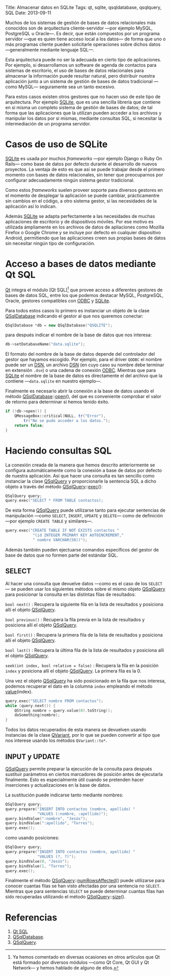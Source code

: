 Title: Almacenar datos en SQLite
Tags: qt, sqlite, qsqldatabase, qsqlquery, SQL
Date: 2013-09-11

Muchos de los sistemas de gestión de bases de datos relacionales más conocidos
son de arquitectura cliente-servidor —por ejemplo MySQL, PostgreSQL u Oracle—.
Es decir, que están compuestos por un programa servidor —que es quien tiene
acceso local a los datos— de forma que uno o más programas cliente pueden
solicitarle operaciones sobre dichos datos —generalmente mediante lenguaje SQL—.

Esta arquitectura puede no ser la adecuada en cierto tipo de aplicaciones. Por
ejemplo, si desarrollamos un software de agenda de contactos para sistemas de
escritorio, el uso de bases de datos relacionales para almacenar la información
puede resultar natural, pero distribuir nuestra aplicación junto a un sistema de
gestión de bases de datos tradicional —como MySQL— seguramente sea un tanto
excesivo.

Para estos casos existen otros gestores que no hacen uso de este tipo de
arquitectura. Por ejemplo [SQLite], que es una sencilla librería que contiene
en si misma un completo sistema de gestión de bases de datos; de tal forma que
las aplicaciones que la utilizan pueden acceder a los archivos y manipular los
datos por si mismas, mediante consultas SQL, si necesitar la intermediación de
un programa servidor.

# Casos de uso de SQLite

[SQLite] es usada por muchos _frameworks_ —por ejemplo Django o
Ruby On Rails— como base de datos por defecto durante el desarrollo de nuevos
proyectos. La ventaja de esto es que así se puede trabajar desde el primero
momento con bases de datos relacionales, sin tener que preocuparnos por
configurar adecuadamente ningún sistema gestor tradicional.

Como estos _frameworks_ suelen proveer soporte para diversos gestores
en el momento de desplegar la aplicación se puede cambiar, prácticamentre sin
cambios en el código, a otro sistema gestor, si las necesidades de la aplicación
así lo indican.

Además [SQLite] se adapta perfectamente a las necesidades de muchas aplicaciones
de escritorio y de dispositivos móviles. Por ese motivo es utilizada ámpliamente
en los archivos de datos de apliaciones como Mozilla Firefox o Google Chrome
y se incluye por defecto en cualquier dispositivo Android, permitiendo que las
aplicaciones creen sus propias bases de datos sin necesitar ningún tipo de
configuración.

# Acceso a bases de datos mediante Qt SQL

[Qt] integra el módulo [Qt SQL][^1] que provee acceso a diferentes gestores
de bases de datos SQL, entre los que podemos destacar MySQL, PostgreSQL, Oracle, gestores
compatibles con [ODBC] y [SQLite].

Para todos estos casos lo primero es instanciar un objeto de la clase [QSqlDatabase]
indicando el gestor al que nos queremos conectar:

~~~.cpp
QSqlDatabase *db = new QSqlDatabase("QSQLITE");
~~~

para después indicar el nombre de la base de datos que nos interesa:

~~~.cpp
db->setDatabaseName("data.sqlite");
~~~

El formato del nombre de la base de datos depende del controlador del gestor que
hayamos escogido. Por ejemplo, para el driver `QODBC` el nombre puede ser un
[DSN], un archivo [DSN] (en cuyo caso su nombre debe terminar en extensión `.dsn`)
o una cadena de conexión [ODBC]. Mientras que para [SQLite] el nombre de la base
de datos es directamente el del archivo que la contiene —`data.sqlite` en nuestro ejemplo—.

Finalmente es necesario abrir la conexión a la base de datos usando el método
[QSqlDatabase]::[open][](), del que es conveniente comprobar el valor de retorno
para determinar si hemos tenido éxito.

~~~.cpp
if (!db->open()) {
    QMessageBox::critical(NULL, tr("Error"),
        tr("No se pudo acceder a los datos.");
    return false;
}
~~~

# Haciendo consultas SQL

La conexión creada de la manera que hemos descrito anteriormente se configura
automáticamente como la conexión a base de datos por defecto de nuestra aplicación.
Así que hacer una consulta es tan sencillo como instanciar la clase [QSqlQuery] y
proporcionarle la sentencia SQL a dicho objeto a través del método [QSqlQuery]::[exec][]():

~~~.cpp
QSqlQuery query;
query.exec("SELECT * FROM TABLE contactos);
~~~

De esta forma [QSqlQuery] puede utilizarse tanto para ejecutar sentencias de
manipulación —como `SELECT`, `INSERT`, `UPDATE` y `DELETE`— como de definición
—por ejemplo `CREATE TABLE` y similares—.

~~~.cpp
query.exec("CREATE TABLE IF NOT EXISTS contactos "
            "(id INTEGER PRIMARY KEY AUTOINCREMENT,"
            " nombre VARCHAR(50))");
~~~
                   
Además también pueden ejectuarse comandos específicos del gestor de base de
datos que no formen parte del estándar SQL.

## SELECT

Al hacer una consulta que devuelve datos —como es el caso de los `SELECT`— se
pueden usar los siguientes métodos sobre el mismo objeto [QSqlQuery] para posicionar
la consulta en las distintas filas de resultados:

`bool next()`
: Recupera la siguiente fila en la lista de resultados y posiciona allí el objeto [QSqlQuery].

`bool previous()`
: Recupera la fila previa en la lista de resultados y posiciona allí el objeto [QSqlQuery].
    
`bool first()`
: Recupera la primera fila de la lista de resultados y posiciona allí el objeto [QSqlQuery].
    
`bool last()`
: Recupera la última fila de la lista de resultados y posiciona allí el objeto [QSqlQuery].
    
`seek(int index, bool relative = false)`
: Recupera la fila en la posición `index` y posiciona allí el objeto [QSqlQuery]. La primera fila es la 0.

Una vez el objeto [QSqlQuery] ha sido posicionado en la fila que nos interesa,
podemos recuperar el dato en la columna `index` empleando el método [value][](index).

~~~.cpp
query.exec("SELECT nombre FROM contactos");
while (query.next()) {
    QString nombre = query.value(0).toString();
    doSomething(nombre);
}
~~~

Todos los datos recuperados de esta manera se devuelven usando instancias de
la clase [QVariant], por lo que se pueden convertir al tipo que nos interese
usando los métodos `QVariant::to*`.

## INPUT y UPDATE

[QSqlQuery] permite preparar la ejecución de la consulta para después sustituir
parámetros en ciertos marcadores de posición antes de ejecutarla finalmente.
Esto es especialmente útil cuando se pretenden hacer inserciones y
actualizaciones en la base de datos.

La sustitución puede indicarse tanto mediante nombres:

~~~.cpp
QSqlQuery query;
query.prepare("INSERT INTO contactos (nombre, apellido) "
              "VALUES (:nombre, :apellido)");
query.bindValue(":nombre", "Jesús");
query.bindValue(":apellido", "Torres");
query.exec();
~~~

como usando posiciones:

~~~.cpp
QSqlQuery query;
query.prepare("INSERT INTO contactos (nombre, apellido) "
              "VALUES (?, ?)");
query.bindValue(0, "Jesús");
query.bindValue(1, "Torres");
query.exec();
~~~

Finalmente el método [QSqlQuery]::[numRowsAffected][]() puede utilizarse
para conocer cuantas filas se han visto afectadas por una sentencia no `SELECT`.
Mientras que para sentencias `SELECT` se puede determinar cuantas filas han sido
recuperadas utilizando el método [QSqlQuery]::[size][]().

# Referencias

 1. [Qt SQL]
 1. [QSqlDatabase].
 1. [QSqlQuery].

[^1]: Ya hemos comentado en diversas ocasiones en otros artículos que Qt está
formado por diversos módulos —como Qt Core, Qt GUI y Qt Network— y hemos hablado
de alguno de ellos.

[Qt]: |filename|/Overviews/proyecto-qt.md "Proyecto Qt"
[SQLite]: http://www.sqlite.org/ "SQLite"
[Qt SQL]: http://qt-project.org/doc/qt-5.0/qtsql/qtsql-index.html "Qt SQL"
[QSqlDatabase]: http://qt-project.org/doc/qt-5.0/qtsql/qsqldatabase.html "QSqlDatabase"
[QSqlQuery]: http://qt-project.org/doc/qt-5.0/qtsql/qsqlquery.html "QSqlQuery"
[ODBC]: http://es.wikipedia.org/wiki/Open_Database_Connectivity "ODBC"
[DSN]: http://es.wikipedia.org/wiki/Data_Source_Name "Data Source Name"
[open]: http://qt-project.org/doc/qt-5.0/qtsql/qsqldatabase.html#open "QSqlDatabase::open()"
[exec]: http://qt-project.org/doc/qt-5.0/qtsql/qsqlquery.html#exec "QSqlQuery::exec()"
[value]: http://qt-project.org/doc/qt-5.0/qtsql/qsqlquery.html#value "QSqlQuery::value()"
[QVariant]: http://qt-project.org/doc/qt-5.0/qtcore/qvariant.html "QVariant"
[numRowsAffected]: http://qt-project.org/doc/qt-5.0/qtsql/qsqlquery.html#numRowsAffected "QSqlQuery::numRowsAffected()"
[size]: http://qt-project.org/doc/qt-5.0/qtsql/qsqlquery.html#size "QSqlQuery::size()"